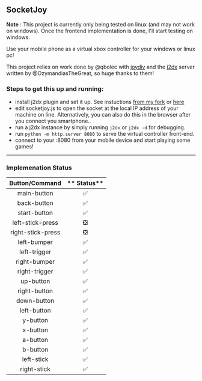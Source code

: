 ## SocketJoy

**Note** : This project is currently only being tested on linux (and may not work on windows). Once the frontend implementation is done, I'll start testing on windows.

Use your mobile phone as a virtual xbox controller for your windows or linux pc!

This project relies on work done by @qbolec with [joydiv](https://github.com/qbolec/Joydiv) and the [j2dx](https://github.com/OzymandiasTheGreat/Joy2DroidX-server/) server written by @OzymandiasTheGreat, so huge thanks to them!

### Steps to get this up and running:

* install j2dx plugin and set it up. See instuctions [from my fork](https://github.com/harsh2204/Joy2DroidX-server) or  [here](https://github.com/OzymandiasTheGreat/Joy2DroidX-server/#installation)
* edit socketjoy.js to open the socket at the local IP address of your machine on line. Alternatively, you can also do this in the browser after you connect you smartphone..
* run a j2dx instance by simply running `j2dx` or `j2dx -d` for debugging.
* run `python -m http.server 8080` to serve the virtual controller front-end.
* connect to your <local-ip-of-host>:8080 from your mobile device and start playing some games!

--- 

### Implemenation Status

**Button/Command**|** Status**
:-----:|:-----:
main-button|✅
back-button|✅
start-button|✅
left-stick-press|❎
right-stick-press|❎
left-bumper|✅
left-trigger|✅
right-bumper|✅
right-trigger|✅
up-button|✅
right-button|✅
down-button|✅
left-button|✅
y-button|✅
x-button|✅
a-button|✅
b-button|✅
left-stick|✅
right-stick|✅
